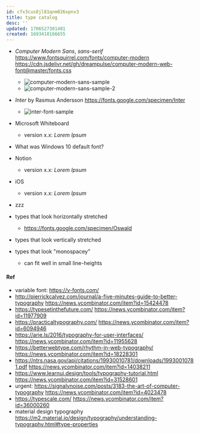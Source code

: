 ```yaml
---
id: cfx3cus8jl81qnm026xpnv3
title: type catalog
desc: ''
updated: 1706527301401
created: 1693410166655
---
```


- _Computer Modern Sans_, _sans-serif_ https://www.fontsquirrel.com/fonts/computer-modern https://cdn.jsdelivr.net/gh/dreampulse/computer-modern-web-font@master/fonts.css
  - ![computer-modern-sans-sample](/assets/images/computer-modern-sans-sample.png)
  - ![computer-modern-sans-sample-2](/assets/images/computer-modern-sans-sample-2.png)
- _Inter_ by Rasmus Andersson https://fonts.google.com/specimen/Inter
  - ![inter-font-sample](/assets/images/inter-font-sample.png)
- Microsoft Whiteboard
  - version x.x: _Lorem Ipsum_
- What was Windows 10 default font?
- Notion
  - version x.x: _Lorem Ipsum_
- iOS
  - version x.x: _Lorem Ipsum_
- zzz

- types that look horizontally stretched
  - https://fonts.google.com/specimen/Oswald
- types that look vertically stretched
- types that look "monospacey"
  - can fit well in small line-heights

#### Ref
- variable font: https://v-fonts.com/
- http://pierrickcalvez.com/journal/a-five-minutes-guide-to-better-typography https://news.ycombinator.com/item?id=15424478
- https://typesetinthefuture.com/ https://news.ycombinator.com/item?id=11977909
- https://practicaltypography.com/ https://news.ycombinator.com/item?id=6094946
- https://arie.ls/2016/typography-for-user-interfaces/ https://news.ycombinator.com/item?id=11955628
- https://betterwebtype.com/rhythm-in-web-typography/ https://news.ycombinator.com/item?id=18228301
- https://ntrs.nasa.gov/api/citations/19930010781/downloads/19930010781.pdf https://news.ycombinator.com/item?id=14038211
- https://www.learnui.design/tools/typography-tutorial.html https://news.ycombinator.com/item?id=31528601
- urgent: https://signalvnoise.com/posts/3183-the-art-of-computer-typography https://news.ycombinator.com/item?id=4023478
- https://typescale.com/ https://news.ycombinator.com/item?id=36000260
- material design typography https://m2.material.io/design/typography/understanding-typography.html#type-properties
